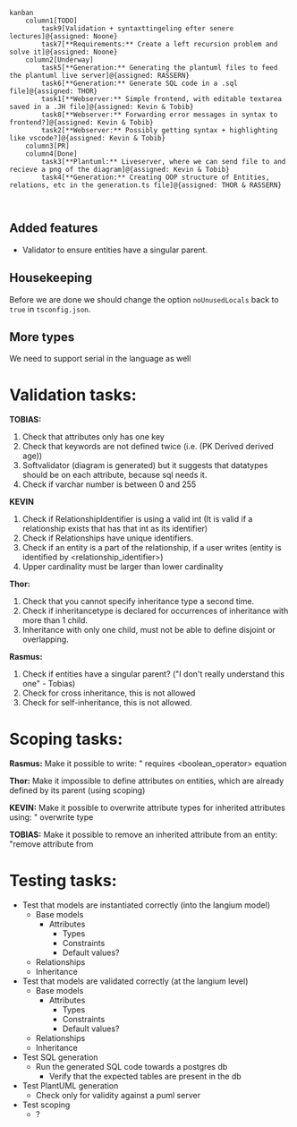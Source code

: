 ```mermaid
kanban
    column1[TODO]
        task9[Validation + syntaxttingeling efter senere lectures]@{assigned: Noone}
        task7[**Requirements:** Create a left recursion problem and solve it]@{assigned: Noone}
    column2[Underway]
        task5[**Generation:** Generating the plantuml files to feed the plantuml live server]@{assigned: RASSERN}
        task6[**Generation:** Generate SQL code in a .sql file]@{assigned: THOR}
        task1[**Webserver:** Simple frontend, with editable textarea saved in a .JH file]@{assigned: Kevin & Tobib}
        task8[**Webserver:** Forwarding error messages in syntax to frontend?]@{assigned: Kevin & Tobib}
        task2[**Webserver:** Possibly getting syntax + highlighting like vscode?]@{assigned: Kevin & Tobib}
    column3[PR]
    column4[Done]
        task3[**Plantuml:** Liveserver, where we can send file to and recieve a png of the diagram]@{assigned: Kevin & Tobib}
        task4[**Generation:** Creating OOP structure of Entities, relations, etc in the generation.ts file]@{assigned: THOR & RASSERN}



```

## Added features
- Validator to ensure entities have a singular parent.

## Housekeeping
Before we are done we should change the option `noUnusedLocals` back to `true` in `tsconfig.json`.

## More types
We need to support serial in the language as well



# Validation tasks:     
**TOBIAS:**
1. Check that attributes only has one key
2. Check that keywords are not defined twice (i.e. (PK Derived derived age))
3. Softvalidator (diagram is generated) but it suggests that datatypes should be on each attribute, because sql needs it.   
4. Check if varchar number is between 0 and 255 

**KEVIN**       
1. Check if RelationshipIdentifier is using a valid int (It is valid if a relationship exists that has that int as its identifier)
2. Check if Relationships have unique identifiers.
3. Check if an entity is a part of the relationship, if a user writes (entity is identified by <relationship_identifier>)
4. Upper cardinality must be larger than lower cardinality

**Thor:**       
1. Check that you cannot specify inheritance type a second time.      
2. Check if inheritancetype is declared for occurrences of inheritance with more than 1 child. 
3. Inheritance with only one child, must not be able to define disjoint or overlapping.

**Rasmus:**       
1. Check if entities have a singular parent? ("I don't really understand this one" - Tobias)
2. Check for cross inheritance, this is not allowed
3. Check for self-inheritance, this is not allowed.


# Scoping tasks:       
**Rasmus:** Make it possible to write: "<entity> requires <attribute> <boolean_operator> equation

**Thor:** Make it impossible to define attributes on entities, which are already defined by its parent (using scoping)

**KEVIN:** Make it possible to overwrite attribute types for inherited attributes using: "<entity> overwrite type <attribute> <type>

**TOBIAS:** Make it possible to remove an inherited attribute from an entity: "remove attribute <attribute> from <entity>


# Testing tasks:
- Test that models are instantiated correctly (into the langium model)
  - Base models
    - Attributes
      - Types
      - Constraints
      - Default values?
  - Relationships
  - Inheritance
- Test that models are validated correctly (at the langium level)
  - Base models
    - Attributes
      - Types
      - Constraints
      - Default values?
  - Relationships
  - Inheritance
- Test SQL generation
  - Run the generated SQL code towards a postgres db
    - Verify that the expected tables are present in the db
- Test PlantUML generation
  - Check only for validity against a puml server
- Test scoping
  - ?


